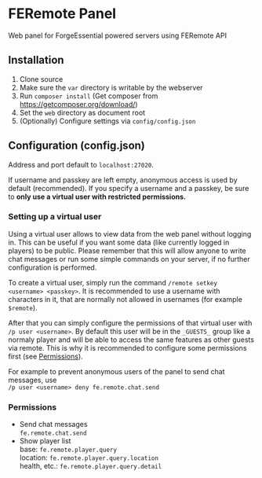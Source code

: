 # FERemote Panel

Web panel for ForgeEssential powered servers using FERemote API

## Installation

 1. Clone source
 2. Make sure the `var` directory is writable by the webserver
 3. Run `composer install` (Get composer from https://getcomposer.org/download/)
 4. Set the `web` directory as document root
 5. (Optionally) Configure settings via `config/config.json`

## Configuration (config.json)

Address and port default to `localhost:27020`.

If username and passkey are left empty, anonymous access is used by default (recommended).
If you specify a username and a passkey, be sure to **only use a virtual user with restricted permissions.**

### Setting up a virtual user

Using a virtual user allows to view data from the web panel without logging in.
This can be useful if you want some data (like currently logged in players) to be public.
Please remember that this will allow anyone to write chat messages or run some simple commands on your server,
if no further configuration is performed.

To create a virtual user, simply run the command `/remote setkey <username> <passkey>`.
It is recommended to use a username with characters in it, that are normally not allowed in usernames (for example `$remote`).

After that you can simply configure the permissions of that virtual user with `/p user <username>`.
By default this user will be in the `_GUESTS_` group like a normaly player and will be able to access the same features as other guests via remote.
This is why it is recommended to configure some permissions first (see [Permissions](#permissions)).

For example to prevent anonymous users of the panel to send chat messages, use  
`/p user <username> deny fe.remote.chat.send`

### Permissions

* Send chat messages  
  `fe.remote.chat.send`
* Show player list  
  base: `fe.remote.player.query`  
  location: `fe.remote.player.query.location`  
  health, etc.: `fe.remote.player.query.detail`
